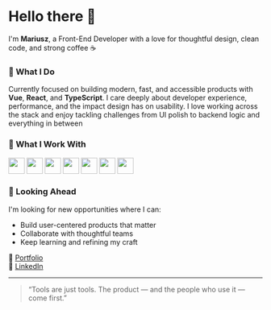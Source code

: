# Hello there 👋  
I'm **Mariusz**, a Front-End Developer with a love for thoughtful design, clean code, and strong coffee ☕️ 



### 🚀 What I Do

Currently focused on building modern, fast, and accessible products with **Vue**, **React**, and **TypeScript**. I care deeply about developer experience, performance, and the impact design has on usability.
I love working across the stack and enjoy tackling challenges from UI polish to backend logic and everything in between


### 🔨 What I Work With

<p>
<img width="32px" src="https://raw.githubusercontent.com/rahulbanerjee26/githubAboutMeGenerator/main/icons/javascript.svg" />
<img width="32px" src="https://raw.githubusercontent.com/rahulbanerjee26/githubAboutMeGenerator/main/icons/typescript.svg" />
<img width="32px" src="https://raw.githubusercontent.com/rahulbanerjee26/githubAboutMeGenerator/main/icons/vuejs.svg" />
<img width="32px" src="https://raw.githubusercontent.com/rahulbanerjee26/githubAboutMeGenerator/main/icons/reactjs.svg" />
<img width="32px" src="https://raw.githubusercontent.com/rahulbanerjee26/githubAboutMeGenerator/main/icons/nodejs.svg" />
<img width="32px" src="https://raw.githubusercontent.com/rahulbanerjee26/githubAboutMeGenerator/main/icons/postgresql.svg" />
<img width="32px" src="https://raw.githubusercontent.com/rahulbanerjee26/githubAboutMeGenerator/main/icons/c.svg" />
</p>


### 🤝 Looking Ahead

I'm looking for new opportunities where I can:

- Build user-centered products that matter  
- Collaborate with thoughtful teams  
- Keep learning and refining my craft


🔗 [Portfolio](https://www.mariuszgruszczynski.com/)  
💼 [LinkedIn](https://www.linkedin.com/in/mariuszgruszczynski/)


---

> “Tools are just tools. The product — and the people who use it — come first.”







